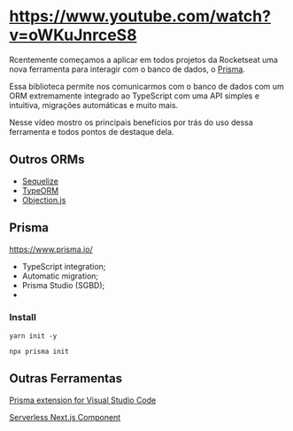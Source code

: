 # https://www.youtube.com/watch?v=oWKuJnrceS8

Rcentemente começamos a aplicar em todos projetos da Rocketseat uma nova ferramenta para interagir com o banco de dados, o [Prisma](https://www.prisma.io/).  

Essa biblioteca permite nos comunicarmos com o banco de dados com um ORM extremamente integrado ao TypeScript com uma API simples e intuitiva, migrações automáticas e muito mais.  

Nesse vídeo mostro os principais benefícios por trás do uso dessa ferramenta e todos pontos de destaque dela.  

## Outros ORMs

- [Sequelize](https://sequelize.org/)  
- [TypeORM](https://typeorm.io/#/)  
- [Objection.js](https://vincit.github.io/objection.js/)  

## Prisma

https://www.prisma.io/  

- TypeScript integration;
- Automatic migration;
- Prisma Studio (SGBD);
- 

### Install

```
yarn init -y
```

```
npx prisma init
```

## Outras Ferramentas

[Prisma extension for Visual Studio Code](https://marketplace.visualstudio.com/items?itemName=Prisma.prisma)  

[Serverless Next.js Component](https://github.com/serverless-nextjs/serverless-next.js#serverless-nextjs-component)  